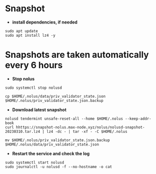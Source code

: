 # Snapshot

- **install dependencies, if needed**
```pyton
sudo apt update
sudo apt install lz4 -y
```
# Snapshots are taken automatically every 6 hours

- **Stop nolus**

```pyton
sudo systemctl stop nolusd
```
```pyton
cp $HOME/.nolus/data/priv_validator_state.json $HOME/.nolus/priv_validator_state.json.backup 
```
- **Download latest snapshot**
```pyton
nolusd tendermint unsafe-reset-all --home $HOME/.nolus --keep-addr-book 
curl hhttps://snapshot-nolus.max-node.xyz/nolus/nolusd-snapshot-20230310.tar.lz4 | lz4 -dc - | tar -xf - -C $HOME/.nolus
```
```pyton
mv $HOME/.nolus/priv_validator_state.json.backup $HOME/.nolus/data/priv_validator_state.json 
```
- **Restart the service and check the log**
```pyton
sudo systemctl start nolusd
sudo journalctl -u nolusd -f --no-hostname -o cat
```

